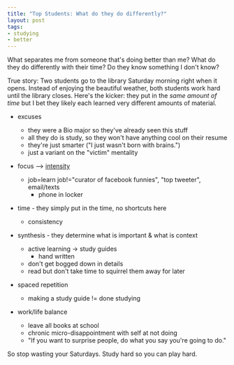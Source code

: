 ```yaml
---
title: "Top Students: What do they do differently?"
layout: post
tags:
- studying
- better
---
```


What separates me from someone that's doing better than me?  What do they do
differently with their time?  Do they know something I don't know?

True story: Two students go to the library Saturday morning right when it
opens.  Instead of enjoying the beautiful weather, both students work hard
until the library closes.  Here's the kicker: they put in the *same amount of
time* but I bet they likely each learned very different amounts of material.

- excuses
  - they were a Bio major so they've already seen this stuff
  - all they do is study, so they won't have anything cool on their resume
  - they're just smarter ("I just wasn't born with brains.")
  - just a variant on the "victim" mentality

- focus --> [intensity][intensity]
  - job=learn  job!="curator of facebook funnies", "top tweeter", email/texts
    - phone in locker
- time - they simply put in the time, no shortcuts here
  - consistency
- synthesis - they determine what is important & what is context
  - active learning -> study guides
    - hand written
  - don't get bogged down in details
  - read but don't take time to squirrel them away for later
- spaced repetition
  - making a study guide != done studying
- work/life balance
  - leave all books at school
  - chronic micro-disappointment with self at not doing
  - "If you want to surprise people, do what you say you're going to do."

So stop wasting your Saturdays.  Study hard so you can play hard.

[SelfControl]: http://selfcontrolapp.com
[spaced repetition]: http://www.gwern.net/Spaced%20repetition
[intensity]: http://calnewport.com/blog/2014/04/08/work-accomplished-time-spent-x-intensity
[CalNewport]: http://calnewport.com/blog
